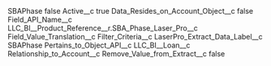 <?xml version="1.0" encoding="UTF-8"?>
<CustomMetadata xmlns="http://soap.sforce.com/2006/04/metadata" xmlns:xsi="http://www.w3.org/2001/XMLSchema-instance" xmlns:xsd="http://www.w3.org/2001/XMLSchema">
    <label>SBAPhase</label>
    <protected>false</protected>
    <values>
        <field>Active__c</field>
        <value xsi:type="xsd:boolean">true</value>
    </values>
    <values>
        <field>Data_Resides_on_Account_Object__c</field>
        <value xsi:type="xsd:boolean">false</value>
    </values>
    <values>
        <field>Field_API_Name__c</field>
        <value xsi:type="xsd:string">LLC_BI__Product_Reference__r.SBA_Phase_Laser_Pro__c</value>
    </values>
    <values>
        <field>Field_Value_Translation__c</field>
        <value xsi:nil="true"/>
    </values>
    <values>
        <field>Filter_Criteria__c</field>
        <value xsi:nil="true"/>
    </values>
    <values>
        <field>LaserPro_Extract_Data_Label__c</field>
        <value xsi:type="xsd:string">SBAPhase</value>
    </values>
    <values>
        <field>Pertains_to_Object_API__c</field>
        <value xsi:type="xsd:string">LLC_BI__Loan__c</value>
    </values>
    <values>
        <field>Relationship_to_Account__c</field>
        <value xsi:nil="true"/>
    </values>
    <values>
        <field>Remove_Value_from_Extract__c</field>
        <value xsi:type="xsd:boolean">false</value>
    </values>
</CustomMetadata>
